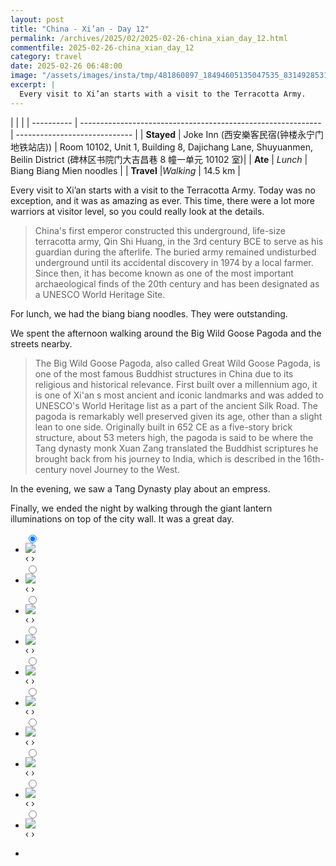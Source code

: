 ```yaml
---
layout: post
title: "China - Xi’an - Day 12"
permalink: /archives/2025/02/2025-02-26-china_xian_day_12.html
commentfile: 2025-02-26-china_xian_day_12
category: travel
date: 2025-02-26 06:48:00
image: "/assets/images/insta/tmp/481860897_18494605135047535_8314928531848261994_n_18053397430914457.jpg"
excerpt: |
  Every visit to Xi’an starts with a visit to the Terracotta Army.
---
```


|            |                                                              |
| ---------- | ------------------------------------------------------------ | ----------------------------- |
| **Stayed** |  Joke Inn (西安樂客民宿(钟楼永宁门地铁站店)) | Room 10102, Unit 1, Building 8, Dajichang Lane, Shuyuanmen, Beilin District (碑林区书院门大吉昌巷 8 幢一单元 10102 室)|
| **Ate** | _Lunch_ | Biang Biang Mien noodles         |
| **Travel** |_Walking_ |   14.5 km       |


Every visit to Xi’an starts with a visit to the Terracotta Army. Today was no exception, and it was as amazing as ever. This time, there were a lot more warriors at visitor level, so you could really look at the details. 

> China's first emperor constructed this underground,  life-size terracotta army, Qin Shi  Huang, in the 3rd century BCE to serve as his guardian during the  afterlife. The buried army remained undisturbed underground until its accidental  discovery in 1974 by a local farmer. Since then, it has become known as one  of the most important archaeological finds of the 20th century and has been  designated as a UNESCO World Heritage Site.

For lunch, we had the biang biang noodles. They were outstanding. 

We spent the afternoon walking around the Big Wild Goose Pagoda and the streets nearby. 

> The Big Wild Goose Pagoda, also called Great Wild Goose Pagoda, is one of the most famous Buddhist structures in China due to its religious and historical relevance. First built over a millennium ago, it is one of Xi'an s most ancient and iconic landmarks and was added to UNESCO's World Heritage list as a part of the ancient Silk Road. The pagoda is remarkably well preserved given its age, other than a slight lean to one side. Originally built in 652 CE as a five-story brick structure, about 53 meters high, the pagoda is said to be where the Tang dynasty monk Xuan Zang translated the Buddhist scriptures he brought back from his journey to India, which is described in the 16th-century novel Journey to the West. 

In the evening, we saw a Tang Dynasty play about an empress. 

Finally, we ended the night by walking through the giant lantern illuminations on top of the city wall. It was a great day.


<ul class="slides">
    <input type="radio" name="radio-btn" id="img-1" checked="checked" />
    <li class="slide-container">
        <div class="slide">
          <a href="/assets/images/insta/tmp/481861442_18494605150047535_5344785206577672413_n_18350525221183631.jpg"><img src="/assets/images/insta/tmp/481861442_18494605150047535_5344785206577672413_n_18350525221183631.jpg" /></a>
        </div>
    <div class="nav">
      <label for="img-10" class="prev">&#x2039;</label>
      <label for="img-2" class="next">&#x203a;</label>
    </div>
    </li>
        <input type="radio" name="radio-btn" id="img-2"  />
    <li class="slide-container">
        <div class="slide">
          <a href="/assets/images/insta/tmp/482060477_18494605210047535_2354831882492839626_n_17957885282907737.jpg"><img src="/assets/images/insta/tmp/482060477_18494605210047535_2354831882492839626_n_17957885282907737.jpg" /></a>
        </div>
    <div class="nav">
      <label for="img-1" class="prev">&#x2039;</label>
      <label for="img-3" class="next">&#x203a;</label>
    </div>
    </li>
        <input type="radio" name="radio-btn" id="img-3"  />
    <li class="slide-container">
        <div class="slide">
          <a href="/assets/images/insta/tmp/481981803_18494605273047535_4305721670960435436_n_17896029591159210.jpg"><img src="/assets/images/insta/tmp/481981803_18494605273047535_4305721670960435436_n_17896029591159210.jpg" /></a>
        </div>
    <div class="nav">
      <label for="img-2" class="prev">&#x2039;</label>
      <label for="img-4" class="next">&#x203a;</label>
    </div>
    </li>
        <input type="radio" name="radio-btn" id="img-4"  />
    <li class="slide-container">
        <div class="slide">
          <a href="/assets/images/insta/tmp/482148912_18494605324047535_3645485215409438252_n_18015936095680611.jpg"><img src="/assets/images/insta/tmp/482148912_18494605324047535_3645485215409438252_n_18015936095680611.jpg" /></a>
        </div>
    <div class="nav">
      <label for="img-3" class="prev">&#x2039;</label>
      <label for="img-5" class="next">&#x203a;</label>
    </div>
    </li>
        <input type="radio" name="radio-btn" id="img-5"  />
    <li class="slide-container">
        <div class="slide">
          <a href="/assets/images/insta/tmp/482052264_18494605360047535_1093749526156835905_n_18020184971653721.jpg"><img src="/assets/images/insta/tmp/482052264_18494605360047535_1093749526156835905_n_18020184971653721.jpg" /></a>
        </div>
    <div class="nav">
      <label for="img-4" class="prev">&#x2039;</label>
      <label for="img-6" class="next">&#x203a;</label>
    </div>
    </li>
        <input type="radio" name="radio-btn" id="img-6"  />
    <li class="slide-container">
        <div class="slide">
          <a href="/assets/images/insta/tmp/481875533_18494605669047535_3841478515592251197_n_17898297948148725.jpg"><img src="/assets/images/insta/tmp/481875533_18494605669047535_3841478515592251197_n_17898297948148725.jpg" /></a>
        </div>
    <div class="nav">
      <label for="img-5" class="prev">&#x2039;</label>
      <label for="img-7" class="next">&#x203a;</label>
    </div>
    </li>
        <input type="radio" name="radio-btn" id="img-7"  />
    <li class="slide-container">
        <div class="slide">
          <a href="/assets/images/insta/tmp/481809409_18494605765047535_5600816122303689047_n_17949773225933278.jpg"><img src="/assets/images/insta/tmp/481809409_18494605765047535_5600816122303689047_n_17949773225933278.jpg" /></a>
        </div>
    <div class="nav">
      <label for="img-6" class="prev">&#x2039;</label>
      <label for="img-8" class="next">&#x203a;</label>
    </div>
    </li>
        <input type="radio" name="radio-btn" id="img-8"  />
    <li class="slide-container">
        <div class="slide">
          <a href="/assets/images/insta/tmp/481755887_18494605798047535_4578714706634730329_n_18072840550785738.jpg"><img src="/assets/images/insta/tmp/481755887_18494605798047535_4578714706634730329_n_18072840550785738.jpg" /></a>
        </div>
    <div class="nav">
      <label for="img-7" class="prev">&#x2039;</label>
      <label for="img-9" class="next">&#x203a;</label>
    </div>
    </li>
        <input type="radio" name="radio-btn" id="img-9"  />
    <li class="slide-container">
        <div class="slide">
          <a href="/assets/images/insta/tmp/481973472_18494605978047535_9032769242827150390_n_17858618325310881.jpg"><img src="/assets/images/insta/tmp/481973472_18494605978047535_9032769242827150390_n_17858618325310881.jpg" /></a>
        </div>
    <div class="nav">
      <label for="img-8" class="prev">&#x2039;</label>
      <label for="img-10" class="next">&#x203a;</label>
    </div>
    </li>
    
 <input type="radio" name="radio-btn" id="img-10" />
 <li class="slide-container">
 <div class="slide">
 <a href="/assets/images/insta/tmp/481860897_18494605135047535_8314928531848261994_n_18053397430914457.jpg"><img src="/assets/images/insta/tmp/481860897_18494605135047535_8314928531848261994_n_18053397430914457.jpg" /></a>
 </div>
 <div class="nav">
 <label for="img-9" class="prev">&#x2039;</label>
 <label for="img-1" class="next">&#x203a;</label>
 </div>
 </li>
      
<li class="nav-dots">
      <label for="img-1" class="nav-dot" id="img-dot-1"></label>
      <label for="img-2" class="nav-dot" id="img-dot-2"></label>
      <label for="img-3" class="nav-dot" id="img-dot-3"></label>
      <label for="img-4" class="nav-dot" id="img-dot-4"></label>
      <label for="img-5" class="nav-dot" id="img-dot-5"></label>
      <label for="img-6" class="nav-dot" id="img-dot-6"></label>
      <label for="img-7" class="nav-dot" id="img-dot-7"></label>
      <label for="img-8" class="nav-dot" id="img-dot-8"></label>
      <label for="img-9" class="nav-dot" id="img-dot-9"></label>

 <label for="img-10" class="nav-dot" id="img-dot-10"></label>

</li>
</ul>        
             

    